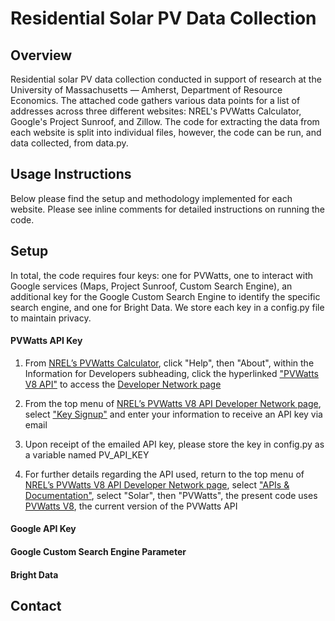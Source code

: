 # Residential Solar PV Data Collection 

## Overview
Residential solar PV data collection conducted in support of research at the University of Massachusetts — Amherst, Department of Resource Economics.  The attached code gathers various data points for a list of addresses across three different websites: NREL's PVWatts Calculator, Google's Project Sunroof, and Zillow. The code for extracting the data from each website is split into individual files, however, the code can be run, and data collected, from data.py.

## Usage Instructions
Below please find the setup and methodology implemented for each website.  Please see inline comments for detailed instructions on running the code. 

## Setup

In total, the code requires four keys: one for PVWatts, one to interact with Google services (Maps, Project Sunroof, Custom Search Engine), an additional key for the Google Custom Search Engine to identify the specific search engine, and one for Bright Data. We store each key in a config.py file to maintain privacy. 

#### PVWatts API Key

1. From [NREL’s PVWatts Calculator](https://pvwatts.nrel.gov/pvwatts.php), click "Help", then "About", within the Information for Developers subheading, click the hyperlinked ["PVWatts V8 API"](https://developer.nrel.gov/docs/solar/pvwatts/) to access the [Developer Network page](https://developer.nrel.gov/docs/solar/pvwatts/)

2. From the top menu of [NREL’s PVWatts V8 API Developer Network page](https://developer.nrel.gov/docs/solar/pvwatts/), select ["Key Signup"](https://developer.nrel.gov/signup ) and enter your information to receive an API key via email

3. Upon receipt of the emailed API key, please store the key in config.py as a variable named PV_API_KEY

4. For further details regarding the API used, return to the top menu of [NREL’s PVWatts V8 API Developer Network page](https://developer.nrel.gov/docs/solar/pvwatts/), select ["APIs & Documentation"](https://developer.nrel.gov/docs/), select "Solar", then "PVWatts", the present code uses [PVWatts V8](https://developer.nrel.gov/docs/solar/pvwatts/v8/), the current version of the PVWatts API

#### Google API Key

#### Google Custom Search Engine Parameter 

#### Bright Data


## Contact 
